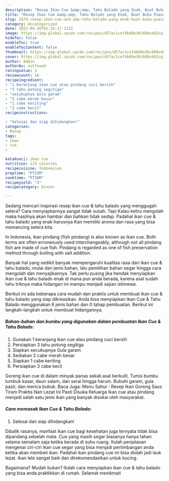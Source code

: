```yaml
---
description: "Resep Ikan Cue &amp;amp; Tahu Balado yang Enak, Buat Buka Puasa Enak Banget"
title: "Resep Ikan Cue &amp;amp; Tahu Balado yang Enak, Buat Buka Puasa Enak Banget"
slug: 1479-resep-ikan-cue-and-amp-tahu-balado-yang-enak-buat-buka-puasa-enak-banget
category: Uncategorized
date: 2022-04-26T02:16:17.131Z
image: https://img-global.cpcdn.com/recipes/d57ac1cef4b89e30/680x482cq70/ikan-cue-tahu-balado-foto-resep-utama.jpg
hideToc: false
enableToc: true
enableTocContent: false
thumbnail: https://img-global.cpcdn.com/recipes/d57ac1cef4b89e30/680x482cq70/ikan-cue-tahu-balado-foto-resep-utama.jpg
cover: https://img-global.cpcdn.com/recipes/d57ac1cef4b89e30/680x482cq70/ikan-cue-tahu-balado-foto-resep-utama.jpg
author: Admin
authorAv: notfound
ratingvalue: 3
reviewcount: 16
recipeingredient:
- "1 keranjang ikan cue atau pindang cuci bersih"
- "3 tahu potong segitiga"
- "secukupnya Gula garam"
- "2 cabe merah besar"
- "1 cabe keriting"
- "3 cabe kecil"
recipeinstructions:

- "Selesai dan siap dihidangkan!"
categories:
- Resep
tags:
- ikan
- cue
- 

katakunci: ikan cue  
nutrition: 123 calories
recipecuisine: Indonesian
preptime: "PT25M"
cooktime: "PT38M"
recipeyield: "3"
recipecategory: Dinner

---
```



Sedang mencari inspirasi resep ikan cue &amp; tahu balado yang menggugah selera? Cara menyiapkannya sangat tidak susah. Tapi Kalau keliru mengolah maka hasilnya akan hambar dan bahkan tidak sedap. Padahal ikan cue &amp; tahu balado yang enak harusnya Kan memiliki aroma dan rasa yang bisa memancing selera kita.


In Indonesia, ikan pindang (fish pindang) is also known as ikan cue. Both terms are often erroneously used interchangeably, although not all pindang fish are made of cue fish. Pindang is regarded as one of fish preservation method through boiling with salt addition.

Banyak hal yang sedikit banyak mempengaruhi kualitas rasa dari ikan cue &amp; tahu balado, mulai dari jenis bahan, lalu pemilihan bahan segar hingga cara mengolah dan menyajikannya. Tak perlu pusing jika hendak menyiapkan ikan cue &amp; tahu balado enak di mana pun anda berada, karena asal sudah tahu triknya maka hidangan ini mampu menjadi sajian istimewa.


Berikut ini ada beberapa cara mudah dan praktis untuk membuat ikan cue &amp; tahu balado yang siap dikreasikan. Anda bisa menyiapkan Ikan Cue &amp; Tahu Balado menggunakan 6 jenis bahan dan 0 tahap pembuatan. Berikut ini langkah-langkah untuk membuat hidangannya.

<!--inarticleads1-->

##### Bahan-bahan dan bumbu yang digunakan dalam pembuatan Ikan Cue &amp; Tahu Balado:

1. Gunakan 1 keranjang ikan cue atau pindang cuci bersih
1. Persiapkan 3 tahu potong segitiga
1. Siapkan secukupnya Gula garam
1. Sediakan 2 cabe merah besar
1. Siapkan 1 cabe keriting
1. Persiapkan 3 cabe kecil


Goreng ikan cue di dalam minyak panas sekali asal berkulit. Tumis bumbu tumbuk kasar, daun salam, dan serai hingga harum. Bubuhi garam, gula pasir, dan merica bubuk. Baca Juga: Menu Sahur : Resep Ikan Goreng Saus Tiram Praktis Nan Lezat Ini Pasti Disuka Keluarga Ikan cue atau pindang menjadi salah satu jenis ikan yang banyak disukai oleh masyarakat. 

<!--inarticleads2-->

##### Cara memasak Ikan Cue &amp; Tahu Balado:


1. Selesai dan siap dihidangkan!

Dibalik rasanya, manfaat ikan cue bagi kesehatan juga ternyata tidak bisa dipandang sebelah mata. Cue yang masih segar biasanya hanya tahan selama semalam saja ketika berada di suhu ruang. Itulah penjelasan mengenai ciri-ciri ikan cue segar yang bisa menjadi pertimbangan anda ketika akan membeli ikan. Padahal ikan pindang cue ini bisa diolah jadi lauk lezat. Ikan lele sangat baik dan direkomendasikan untuk kucing. 

Bagaimana? Mudah bukan? Itulah cara menyiapkan ikan cue &amp; tahu balado yang bisa anda praktikkan di rumah. Selamat menikmati
